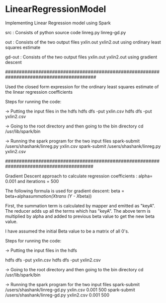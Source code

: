 # LinearRegressionModel
Implementing Linear Regression model using Spark

src : Consists of python source code linreg.py linreg-gd.py 

out : Consists of the two output files yxlin.out yxlin2.out using ordinary least squares estimate

gd-out : Consists of the two output files yxlin.out yxlin2.out using gradient descent

#########################################################################################

Used the closed form expression for the ordinary least squares estimate of the linear regression coefficients

Steps for running the code:

-> Putting the input files in the hdfs
hdfs dfs -put yxlin.csv
hdfs dfs -put yxlin2.csv

-> Going to the root directory and then going to the bin directory
cd /usr/lib/spark/bin

-> Running the spark program for the two input files
spark-submit /users/shashank/linreg.py yxlin.csv
spark-submit /users/shashank/linreg.py yxlin2.csv


########################################################################################

Gradient Descent approach to calculate regression coefficients : alpha= 0.001 and iterations = 500

The following formula is used for gradient descent:
beta = beta+alpha*summation(Xtrans (Y - X*beta))

First, the summation term is calculated by mapper and emitted as "keyA". The reducer adds up all the terms which has "keyA".
The above term is multiplied by alpha and added to previous beta value to get the new beta value.

I have assumed the initial Beta value to be a matrix of all 0's.

Steps for running the code:

-> Putting the input files in the hdfs

hdfs dfs -put yxlin.csv
hdfs dfs -put yxlin2.csv

-> Going to the root directory and then going to the bin directory
cd /usr/lib/spark/bin

-> Running the spark program for the two input files
spark-submit /users/shashank/linreg-gd.py yxlin.csv 0.001 500
spark-submit /users/shashank/linreg-gd.py yxlin2.csv 0.001 500

